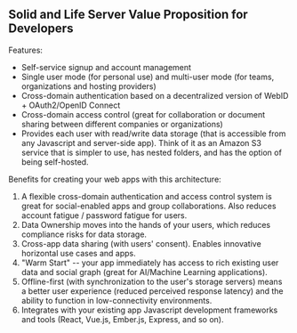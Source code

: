 ## Solid and Life Server Value Proposition for Developers

Features:

* Self-service signup and account management
* Single user mode (for personal use) and multi-user mode (for teams,
  organizations and hosting providers)
* Cross-domain authentication based on a decentralized version of WebID +
  OAuth2/OpenID Connect
* Cross-domain access control (great for collaboration or document sharing
  between different companies or organizations)
* Provides each user with read/write data storage (that is accessible from any
  Javascript and server-side app). Think of it as an Amazon S3 service that is
  simpler to use, has nested folders, and has the option of being self-hosted.

Benefits for creating your web apps with this architecture:

1. A flexible cross-domain authentication and access control system is great for
   social-enabled apps and group collaborations. Also reduces account fatigue /
   password fatigue for users.
1. Data Ownership moves into the hands of your users, which reduces
   compliance risks for data storage.
1. Cross-app data sharing (with users' consent). Enables innovative horizontal
   use cases and apps.
1. "Warm Start" -- your app immediately has access to rich existing user data
   and social graph (great for AI/Machine Learning applications).
1. Offline-first (with synchronization to the user's storage servers) means
   a better user experience (reduced perceived response latency) and the ability
   to function in low-connectivity environments.
1. Integrates with your existing app Javascript development frameworks and tools
   (React, Vue.js, Ember.js, Express, and so on).
